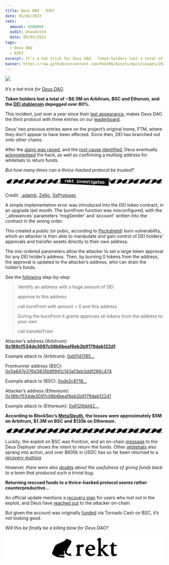 ```yaml
---
title: Deus DAO - R3KT
date: 05/06/2023
rekt:
  amount: 6500000
  audit: Unaudited
  date: 05/05/2023
tags:
  - Deus DAO
  - R3KT
excerpt: It’s a hat trick for Deus DAO.  Token holders lost a total of ~$6.5M and DEI depegged by over 80%. How many times can a thrice-hacked protocol be trusted?
banner: https://raw.githubusercontent.com/RektHQ/Assets/main/images/2023/01/deus3-header.png
---
```


![](https://raw.githubusercontent.com/RektHQ/Assets/main/images/2023/01/deus3-header.png)

_It’s a hat trick for [Deus DAO](https://twitter.com/DeusDao)._

**Token holders lost a total of ~$6.5M on Arbitrum, BSC and Etherum, and the [DEI stablecoin](https://www.coingecko.com/en/coins/dei-token) depegged over 80%.**

This incident, just over a year since their [last appearance](https://rekt.news/deus-dao-rekt-2/), makes Deus DAO the third protocol with three entries on our [leaderboard](https://rekt.news/leaderboard/).

Deus’ two previous entries were on the project’s original home, FTM, where they don’t appear to have been affected. Since then, DEI has branched out onto other chains.

After the [alarm was raised](https://twitter.com/hippo_potato/status/1654555505854152704), and the [root cause identified](https://twitter.com/adamb83024264/status/1654558408803250176), Deus eventually [acknowledged](https://twitter.com/DeusDao/status/1654614967084101633) the hack, as well as confirming a multisig address for whitehats to return funds.

_But how many times can a thrice-hacked protocol be trusted?_

![](https://raw.githubusercontent.com/RektHQ/Assets/main/images/2021/09/rekt-investigates-linebreak.png)

Credit: _[adamb](https://twitter.com/adamb83024264/status/1654558408803250176), [Zellic](https://twitter.com/zellic_io/status/1654605171333423104), [0xProtosec](https://twitter.com/0xProtosec/status/1654592710546960385)

A simple implementation error was introduced into the DEI token contract, in an upgrade last month. The burnFrom function was misconfigured, with the ‘_allowances’ parameters ‘msgSender’ and ‘account’ written into the contract in the wrong order.

This created a public (or pubic, according to [Peckshield](https://twitter.com/peckshield/status/1654626667787321344)) burn vulnerability, which an attacker is then able to manipulate and gain control of DEI holders’ approvals and transfer assets directly to their own address.

The mis-ordered parameters allow the attacker to set a large token approval for any DEI holder’s address. Then, by burning 0 tokens from the address, the approval is updated to the attacker’s address, who can drain the holder’s funds.

See the [following](https://twitter.com/PaladinCharles/status/1654585109964619777) step-by-step:

>identify an address with a huge amount of DEI
>
>approve to this address
>
>call burnFrom with amount = 0 and this address
>
>During the burnFrom it grants approves all tokens from the address to your own
>
>call transferFrom

Attacker’s address (Arbitrum): **[0x189cf534de3097c08b6beaf6eb2b9179dab122d1](https://arbiscan.io/address/0x189cf534de3097c08b6beaf6eb2b9179dab122d1)**

Example attack tx (Arbitrum): [0xb1141785…](https://arbiscan.io/tx/0xb1141785b7b94eb37c39c37f0272744c6e79ca1517529fec3f4af59d4c3c37ef)

Frontrunner address (BSC): [0x5a647e376d3835b8f941c143af3eb3ddf286c474](https://bscscan.com/address/0x5a647e376d3835b8f941c143af3eb3ddf286c474)

Example attack tx (BSC): [0xde2c8718…](https://bscscan.com/tx/0xde2c8718a9efd8db0eaf9d8141089a22a89bca7d1415d04c05ba107dc1a190c3)

Attacker’s address (Ethereum): [0x189cf534de3097c08b6beaf6eb2b9179dab122d1](https://etherscan.io/address/0x189cf534de3097c08b6beaf6eb2b9179dab122d1)

Example attack tx (Ethereum): [0x6129dd42…](https://etherscan.io/tx/0x6129dd42778345bc278822a7feadeacb933f5e56ce51114e686832ad239307a8)

**According to BlockSec’s [MetaSleuth](https://twitter.com/MetaSleuth/status/1654688526095745024), the losses were approximately $5M on Arbitrum, $1.3M on BSC and $135k on Ethereum.**

![](https://raw.githubusercontent.com/RektHQ/Assets/main/images/2021/03/rekt-linebreak.png)

Luckily, the exploit on BSC was frontrun, and an on-chain [message](https://bscscan.com/tx/0x6cda17b36013ab3d5c2ed95cdb56256bffcb4f086f0c849ae53d4f036f96c322) to the Deus Deployer shows the intent to return the funds. Other [whitehats](https://twitter.com/pcaversaccio/status/1654576766927634432) also sprang into action, and over $600k in USDC has so far been returned to a [recovery multisig](https://arbiscan.io/address/0xf8b5e2e99faea5a3416822123c8eca24309cab99#tokentxns).

_However, there were also [doubts](https://twitter.com/adamb83024264/status/1654577806628761600) about the usefulness of giving funds back to a team that produced such a trivial bug._

**Returning rescued funds to a thrice-hacked protocol seems rather counterproductive…**

An official update mentions a [recovery plan](https://twitter.com/DeusDao/status/1654808611263246336) for users who lost out in the exploit, and Deus have [reached out](https://arbiscan.io/tx/0xa99e7ee2889fddd52f2c1549072f290516e1001b3220e44f0e62d9ec26341abe) to the attacker on-chain.

But given the account was originally [funded](https://bscscan.com/tx/0x8b1fd7b6726499fcd4bf4d593fe7be80c2ec134d81db1d431cb590a9ea88147a) via Tornado Cash on BSC, it’s not looking good.

_Will this be finally be a killing blow for Deus DAO?_

![](https://raw.githubusercontent.com/RektHQ/Assets/main/images/2021/08/rekt-outline-conc.png)
